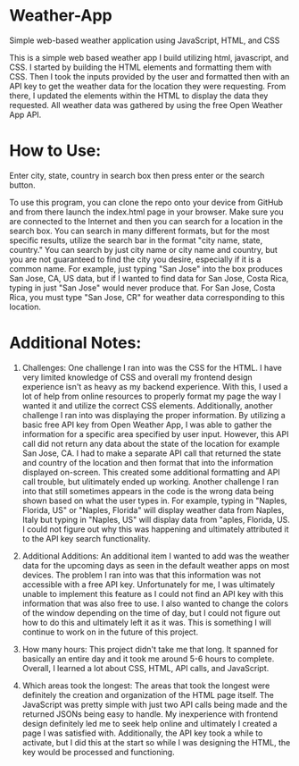 # Weather-App
Simple web-based weather application using JavaScript, HTML, and CSS

This is a simple web based weather app I build utilizing html, javascript, and CSS. I started by building the HTML elements and formatting them with CSS. Then I took the inputs provided by the user and formatted then with an API key to get the weather data for the location they were requesting. From there, I updated the elements within the HTML to display the data they requested. All weather data was gathered by using the free Open Weather App API. 

# How to Use:

Enter city, state, country in search box then press enter or the search button.

To use this program, you can clone the repo onto your device from GitHub and from there launch the index.html page in your browser. Make sure you are connected to the Internet and then you can search for a location in the search box. You can search in many different formats, but for the most specific results, utilize the search bar in the format "city name, state, country." You can search by just city name or city name and country, but you are not guaranteed to find the city you desire, especially if it is a common name. For example, just typing "San Jose" into the box produces San Jose, CA, US data, but if I wanted to find data for San Jose, Costa Rica, typing in just "San Jose" would never produce that. For San Jose, Costa Rica, you must type "San Jose, CR" for weather data corresponding to this location. 


# Additional Notes: 

1. Challenges:
    One challenge I ran into was the CSS for the HTML. I have very limited knowledge of CSS and overall my frontend design experience isn't as heavy as my backend experience. With this, I used a lot of help from online resources to properly format my page the way I wanted it and utilize the correct CSS elements. Additionally, another challenge I ran into was displaying the proper information. By utilizing a basic free API key from Open Weather App, I was able to gather the information for a specific area specified by user input. However, this API call did not return any data about the state of the location for example San Jose, CA. I had to make a separate API call that returned the state and country of the location and then format that into the information displayed on-screen. This created some additional formatting and API call trouble, but ulitimately ended up working. Another challenge I ran into that still sometimes appears in the code is the wrong data being shown based on what the user types in. For example, typing in "Naples, Florida, US" or "Naples, Florida" will display weather data from Naples, Italy but typing in "Naples, US" will display data from "aples, Florida, US. I could not figure out why this was happening and ultimately attributed it to the API key search functionality. 

2. Additional Additions:
    An additional item I wanted to add was the weather data for the upcoming days as seen in the default weather apps on most devices. The problem I ran into was that this information was not accessible with a free API key. Unfortunately for me, I was ultimately unable to implement this feature as I could not find an API key with this information that was also free to use. I also wanted to change the colors of the window depending on the time of day, but I could not figure out how to do this and ultimately left it as it was. This is something I will continue to work on in the future of this project.

3. How many hours:
    This project didn't take me that long. It spanned for basically an entire day and it took me around 5-6 hours to complete. Overall, I learned a lot about CSS, HTML, API calls, and JavaScript. 

4. Which areas took the longest:
    The areas that took the longest were definitely the creation and organization of the HTML page itself. The JavaScript was pretty simple with just two API calls being made and the returned JSONs being easy to handle. My inexperience with frontend design definitely led me to seek help online and ultimately I created a page I was satisfied with. Additionally, the API key took a while to activate, but I did this at the start so while I was designing the HTML, the key would be processed and functioning. 